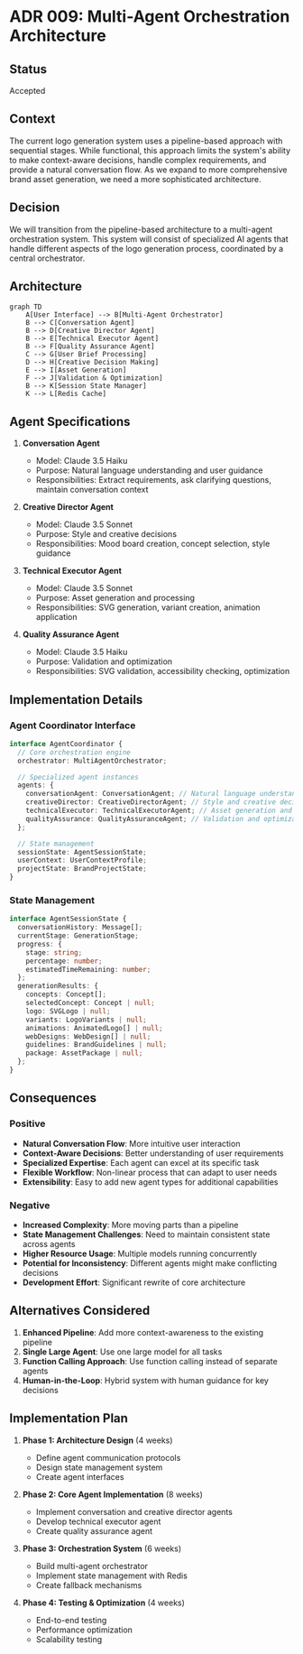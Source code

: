 # ADR 009: Multi-Agent Orchestration Architecture

## Status

Accepted

## Context

The current logo generation system uses a pipeline-based approach with sequential stages. While functional, this approach limits the system's ability to make context-aware decisions, handle complex requirements, and provide a natural conversation flow. As we expand to more comprehensive brand asset generation, we need a more sophisticated architecture.

## Decision

We will transition from the pipeline-based architecture to a multi-agent orchestration system. This system will consist of specialized AI agents that handle different aspects of the logo generation process, coordinated by a central orchestrator.

## Architecture

```mermaid
graph TD
    A[User Interface] --> B[Multi-Agent Orchestrator]
    B --> C[Conversation Agent]
    B --> D[Creative Director Agent]
    B --> E[Technical Executor Agent]
    B --> F[Quality Assurance Agent]
    C --> G[User Brief Processing]
    D --> H[Creative Decision Making]
    E --> I[Asset Generation]
    F --> J[Validation & Optimization]
    B --> K[Session State Manager]
    K --> L[Redis Cache]
```

## Agent Specifications

1. **Conversation Agent**

   - Model: Claude 3.5 Haiku
   - Purpose: Natural language understanding and user guidance
   - Responsibilities: Extract requirements, ask clarifying questions, maintain conversation context

2. **Creative Director Agent**

   - Model: Claude 3.5 Sonnet
   - Purpose: Style and creative decisions
   - Responsibilities: Mood board creation, concept selection, style guidance

3. **Technical Executor Agent**

   - Model: Claude 3.5 Sonnet
   - Purpose: Asset generation and processing
   - Responsibilities: SVG generation, variant creation, animation application

4. **Quality Assurance Agent**
   - Model: Claude 3.5 Haiku
   - Purpose: Validation and optimization
   - Responsibilities: SVG validation, accessibility checking, optimization

## Implementation Details

### Agent Coordinator Interface

```typescript
interface AgentCoordinator {
  // Core orchestration engine
  orchestrator: MultiAgentOrchestrator;

  // Specialized agent instances
  agents: {
    conversationAgent: ConversationAgent; // Natural language understanding
    creativeDirector: CreativeDirectorAgent; // Style and creative decisions
    technicalExecutor: TechnicalExecutorAgent; // Asset generation and processing
    qualityAssurance: QualityAssuranceAgent; // Validation and optimization
  };

  // State management
  sessionState: AgentSessionState;
  userContext: UserContextProfile;
  projectState: BrandProjectState;
}
```

### State Management

```typescript
interface AgentSessionState {
  conversationHistory: Message[];
  currentStage: GenerationStage;
  progress: {
    stage: string;
    percentage: number;
    estimatedTimeRemaining: number;
  };
  generationResults: {
    concepts: Concept[];
    selectedConcept: Concept | null;
    logo: SVGLogo | null;
    variants: LogoVariants | null;
    animations: AnimatedLogo[] | null;
    webDesigns: WebDesign[] | null;
    guidelines: BrandGuidelines | null;
    package: AssetPackage | null;
  };
}
```

## Consequences

### Positive

- **Natural Conversation Flow**: More intuitive user interaction
- **Context-Aware Decisions**: Better understanding of user requirements
- **Specialized Expertise**: Each agent can excel at its specific task
- **Flexible Workflow**: Non-linear process that can adapt to user needs
- **Extensibility**: Easy to add new agent types for additional capabilities

### Negative

- **Increased Complexity**: More moving parts than a pipeline
- **State Management Challenges**: Need to maintain consistent state across agents
- **Higher Resource Usage**: Multiple models running concurrently
- **Potential for Inconsistency**: Different agents might make conflicting decisions
- **Development Effort**: Significant rewrite of core architecture

## Alternatives Considered

1. **Enhanced Pipeline**: Add more context-awareness to the existing pipeline
2. **Single Large Agent**: Use one large model for all tasks
3. **Function Calling Approach**: Use function calling instead of separate agents
4. **Human-in-the-Loop**: Hybrid system with human guidance for key decisions

## Implementation Plan

1. **Phase 1: Architecture Design** (4 weeks)

   - Define agent communication protocols
   - Design state management system
   - Create agent interfaces

2. **Phase 2: Core Agent Implementation** (8 weeks)

   - Implement conversation and creative director agents
   - Develop technical executor agent
   - Create quality assurance agent

3. **Phase 3: Orchestration System** (6 weeks)

   - Build multi-agent orchestrator
   - Implement state management with Redis
   - Create fallback mechanisms

4. **Phase 4: Testing & Optimization** (4 weeks)
   - End-to-end testing
   - Performance optimization
   - Scalability testing
